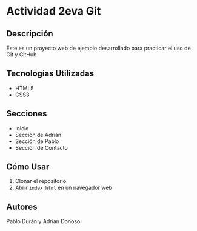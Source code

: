 # Actividad 2eva Git

## Descripción
Este es un proyecto web de ejemplo desarrollado para practicar el uso de Git y GitHub.

## Tecnologías Utilizadas
- HTML5
- CSS3

## Secciones
- Inicio
- Sección de Adrián
- Sección de Pablo
- Sección de Contacto

## Cómo Usar
1. Clonar el repositorio
2. Abrir `index.html` en un navegador web

## Autores
Pablo Durán y Adrián Donoso
